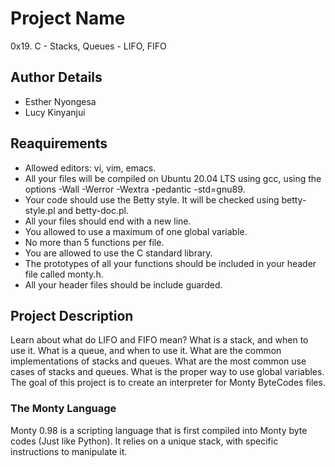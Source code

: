 # Project Name
0x19. C - Stacks, Queues - LIFO, FIFO
## Author Details
* Esther Nyongesa
* Lucy Kinyanjui
## Reaquirements
* Allowed editors: vi, vim, emacs.
* All your files will be compiled on Ubuntu 20.04 LTS using gcc, using the options -Wall -Werror -Wextra -pedantic -std=gnu89.
* Your code should use the Betty style. It will be checked using betty-style.pl and betty-doc.pl.
* All your files should end with a new line.
* You allowed to use a maximum of one global variable.
* No more than 5 functions per file.
* You are allowed to use the C standard library.
* The prototypes of all your functions should be included in your header file called monty.h.
* All your header files should be include guarded.

## Project Description
Learn about what do LIFO and FIFO mean? What is a stack, and when to use it. What is a queue, and when to use it. What are the common implementations of stacks and queues. What are the most common use cases of stacks and queues. What is the proper way to use global variables. The goal of this project is to create an interpreter for Monty ByteCodes files.

### The Monty Language
Monty 0.98 is a scripting language that is first compiled into Monty byte codes (Just like Python). It relies on a unique stack, with specific instructions to manipulate it.
